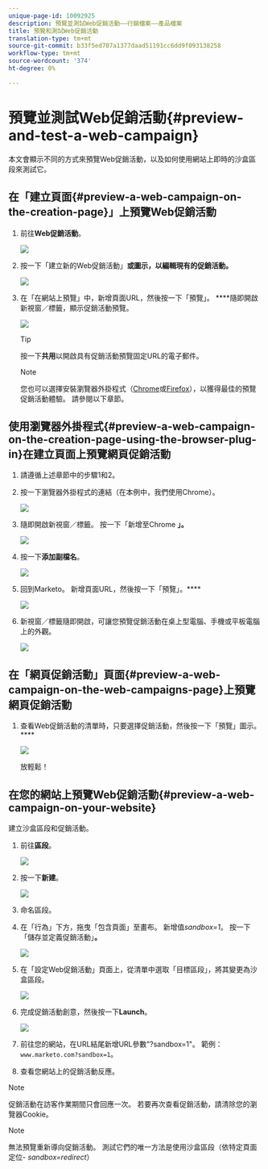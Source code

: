 ```yaml
---
unique-page-id: 10092925
description: 預覽並測試Web促銷活動——行銷檔案——產品檔案
title: 預覽和測試Web促銷活動
translation-type: tm+mt
source-git-commit: b33f5ed707a1377daad51191cc6dd9f093138258
workflow-type: tm+mt
source-wordcount: '374'
ht-degree: 0%

---
```



# 預覽並測試Web促銷活動{#preview-and-test-a-web-campaign}

本文會顯示不同的方式來預覽Web促銷活動，以及如何使用網站上即時的沙盒區段來測試它。

## 在「建立頁面{#preview-a-web-campaign-on-the-creation-page}」上預覽Web促銷活動

1. 前往&#x200B;**Web促銷活動**。

   ![](assets/image2016-8-18-15-3a59-3a35.png)

1. 按一下「建立新的Web促銷活動」**或圖示，以編輯現有的促銷活動。**

   ![](assets/create-new-or-edit-web-campaign.png)

1. 在「在網站上預覽」中，新增頁面URL，然後按一下「預覽」。 ****&#x200B;隨即開啟新視窗／標籤，顯示促銷活動預覽。

   ![](assets/three-1.png)

   >[!TIP]
   >
   >按一下&#x200B;**共用**&#x200B;以開啟具有促銷活動預覽固定URL的電子郵件。

   >[!NOTE]
   >
   >您也可以選擇安裝瀏覽器外掛程式（[Chrome](https://chrome.google.com/webstore/detail/marketo-web-personalizati/ldiddonjplchallbngbccbfdfeldohkj)或[Firefox](https://rtp-static.marketo.com/rtp/libs/mwp-0.0.0.8.xpi)），以獲得最佳的預覽促銷活動體驗。 請參閱以下章節。

## 使用瀏覽器外掛程式{#preview-a-web-campaign-on-the-creation-page-using-the-browser-plug-in}在建立頁面上預覽網頁促銷活動

1. 請遵循上述章節中的步驟1和2。

1. 按一下瀏覽器外掛程式的連結（在本例中，我們使用Chrome）。

   ![](assets/4-1.png)

1. 隨即開啟新視窗／標籤。 按一下「新增至Chrome **」。**

   ![](assets/five.png)

1. 按一下&#x200B;**添加副檔名**。

   ![](assets/six.png)

1. 回到Marketo。 新增頁面URL，然後按一下「預覽」。****

   ![](assets/seven.png)

1. 新視窗／標籤隨即開啟，可讓您預覽促銷活動在桌上型電腦、手機或平板電腦上的外觀。

   ![](assets/campaign-preview.png)

## 在「網頁促銷活動」頁面{#preview-a-web-campaign-on-the-web-campaigns-page}上預覽網頁促銷活動

1. 查看Web促銷活動的清單時，只要選擇促銷活動，然後按一下「預覽」圖示。****

   ![](assets/web-campaigns-1-preview-hand.png)

   放輕鬆！

## 在您的網站上預覽Web促銷活動{#preview-a-web-campaign-on-your-website}

建立沙盒區段和促銷活動。

1. 前往&#x200B;**區段**。

   ![](assets/new-dropdown-segments-hand.jpg)

1. 按一下&#x200B;**新建**。

   ![](assets/image2015-9-10-10-3a42-3a39.png)

1. 命名區段。

1. 在「行為」下方，拖曳「包含頁面」至畫布。 新增值*sandbox=1*。 按一下「儲存並定義促銷活動」**。**

   ![](assets/segment.png)

1. 在「設定Web促銷活動」頁面上，從清單中選取「目標區段」，將其變更為沙盒區段。

   ![](assets/set-web-campaign-target-segment.jpg)

1. 完成促銷活動創意，然後按一下&#x200B;**Launch**。

   ![](assets/click-launch.jpg)

1. 前往您的網站，在URL結尾新增URL參數&quot;?sandbox=1&quot;。 範例：`www.marketo.com?sandbox=1`。

1. 查看您網站上的促銷活動反應。

>[!NOTE]
>
>促銷活動在訪客作業期間只會回應一次。 若要再次查看促銷活動，請清除您的瀏覽器Cookie。

>[!NOTE]
>
>無法預覽重新導向促銷活動。 測試它們的唯一方法是使用沙盒區段（依特定頁面定位- *sandbox=redirect*）
